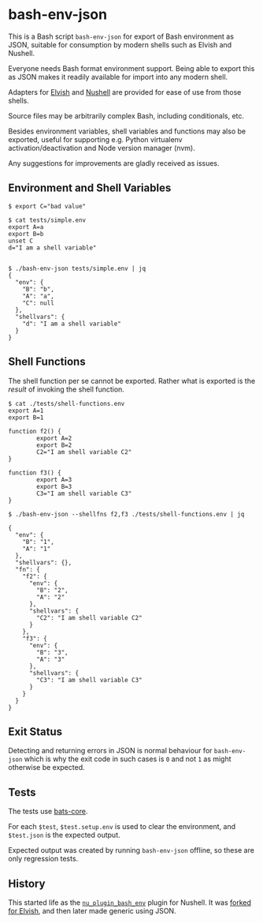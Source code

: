 # bash-env-json

This is a Bash script `bash-env-json` for export of Bash environment as JSON, suitable for consumption by modern shells such as Elvish and Nushell.

Everyone needs Bash format environment support.  Being able to export this as JSON makes it readily available for import into any modern shell.

Adapters for [Elvish](https://github.com/tesujimath/bash-env-elvish) and [Nushell](https://github.com/tesujimath/nu_plugin_bash_env) are provided for ease of use from those shells.

Source files may be arbitrarily complex Bash, including conditionals, etc.

Besides environment variables, shell variables and functions may also be exported, useful for supporting e.g. Python virtualenv activation/deactivation and Node version manager (nvm).

Any suggestions for improvements are gladly received as issues.

## Environment and Shell Variables

```
$ export C="bad value"

$ cat tests/simple.env
export A=a
export B=b
unset C
d="I am a shell variable"


$ ./bash-env-json tests/simple.env | jq
{
  "env": {
    "B": "b",
    "A": "a",
    "C": null
  },
  "shellvars": {
    "d": "I am a shell variable"
  }
}
```

## Shell Functions

The shell function per se cannot be exported.  Rather what is exported is the *result* of invoking the shell function.

```
$ cat ./tests/shell-functions.env
export A=1
export B=1

function f2() {
        export A=2
        export B=2
        C2="I am shell variable C2"
}

function f3() {
        export A=3
        export B=3
        C3="I am shell variable C3"
}

$ ./bash-env-json --shellfns f2,f3 ./tests/shell-functions.env | jq

{
  "env": {
    "B": "1",
    "A": "1"
  },
  "shellvars": {},
  "fn": {
    "f2": {
      "env": {
        "B": "2",
        "A": "2"
      },
      "shellvars": {
        "C2": "I am shell variable C2"
      }
    },
    "f3": {
      "env": {
        "B": "3",
        "A": "3"
      },
      "shellvars": {
        "C3": "I am shell variable C3"
      }
    }
  }
}
```

## Exit Status

Detecting and returning errors in JSON is normal behaviour for `bash-env-json` which is why the exit code in such cases is `0` and not `1` as might otherwise be expected.

## Tests

The tests use [bats-core](https://github.com/bats-core/bats-core).

For each `$test`, `$test.setup.env` is used to clear the environment, and `$test.json` is the expected output.

Expected output was created by running `bash-env-json` offline, so these are only regression tests.

## History

This started life as the [`nu_plugin_bash_env`](https://github.com/tesujimath/nu_plugin_bash_env) plugin for Nushell.  It was [forked for Elvish](https://github.com/tesujimath/bash-env-elvish), and then later made generic using JSON.
